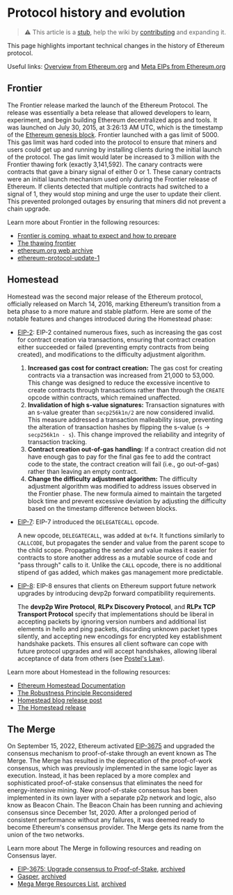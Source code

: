 # Protocol history and evolution

> :warning: This article is a [stub](https://en.wikipedia.org/wiki/Wikipedia:Stub), help the wiki by [contributing](/contributing.md) and expanding it.

This page highlights important technical changes in the history of Ethereum protocol. 

Useful links: [Overview from Ethereum.org](https://ethereum.org/en/history) and [Meta EIPs from Ethereum.org](https://eips.ethereum.org/meta)

## Frontier

The Frontier release marked the launch of the Ethereum Protocol. The release was essentially a beta release that allowed developers to learn, experiment, and begin building Ethereum decentralized apps and tools. It was launched on July 30, 2015, at 3:26:13 AM UTC, which is the timestamp of the [Ethereum genesis block](https://etherscan.io/block/0). Frontier launched with a gas limit of 5000. This gas limit was hard coded into the protocol to ensure that miners and users could get up and running by installing clients during the initial launch of the protocol. The gas limit would later be increased to 3 million with the Frontier thawing fork (exactly 3,141,592). The canary contracts were contracts that gave a binary signal of either 0 or 1. These canary contracts were an initial launch mechanism used only during the Frontier release of Ethereum. If clients detected that multiple contracts had switched to a signal of 1, they would stop mining and urge the user to update their client. This prevented prolonged outages by ensuring that miners did not prevent a chain upgrade.

Learn more about Frontier in the following resources:

- [Frontier is coming, whaat to expect and how to prepare](https://blog.ethereum.org/2015/07/22/frontier-is-coming-what-to-expect-and-how-to-prepare)
- [The thawing frontier](https://blog.ethereum.org/2015/08/04/the-thawing-frontier)
- [ethereum.org web archive](https://web.archive.org/web/20150802035735/https://www.ethereum.org/)
- [ethereum-protocol-update-1](https://blog.ethereum.org/2015/08/04/ethereum-protocol-update-1)

## Homestead

Homestead was the second major release of the Ethereum protocol, officially released on March 14, 2016, marking Ethereum’s transition from a beta phase to a more mature and stable platform.
Here are some of the notable features and changes introduced during the Homestead phase:

- [EIP-2](https://github.com/ethereum/EIPs/blob/master/EIPS/eip-2.md): EIP-2 contained numerous fixes, such as increasing the gas cost for contract creation via transactions, ensuring that contract creation either succeeded or failed (preventing empty contracts from being created), and modifications to the difficulty adjustment algorithm. 

  1. **Increased gas cost for contract creation:**
  The gas cost for creating contracts via a transaction was increased from 21,000 to 53,000.
  This change was designed to reduce the excessive incentive to create contracts through transactions rather than through the `CREATE` opcode within contracts, which remained unaffected.
  2. **Invalidation of high s-value signatures:**
  Transaction signatures with an s-value greater than `secp256k1n/2` are now considered invalid.
  This measure addressed a transaction malleability issue, preventing the alteration of transaction hashes by flipping the s-value (`s` -> `secp256k1n - s`).
  This change improved the reliability and integrity of transaction tracking.
  3. **Contract creation out-of-gas handling:**
  If a contract creation did not have enough gas to pay for the final gas fee to add the contract code to the state, the contract creation will fail (i.e., go out-of-gas) rather than leaving an empty contract.
  4. **Change the difficulty adjustment algorithm:**
  The difficulty adjustment algorithm was modified to address issues observed in the Frontier phase.
  The new formula aimed to maintain the targeted block time and prevent excessive deviation by adjusting the difficulty based on the timestamp difference between blocks.

- [EIP-7](https://github.com/ethereum/EIPs/blob/master/EIPS/eip-7.md): EIP-7 introduced the `DELEGATECALL` opcode.

  A new opcode, `DELEGATECALL`, was added at `0xf4`.
  It functions similarly to `CALLCODE`, but propagates the sender and value from the parent scope to the child scope.
  Propagating the sender and value makes it easier for contracts to store another address as a mutable source of code and "pass through" calls to it.
  Unlike the `CALL` opcode, there is no additional stipend of gas added, which makes gas management more predictable.

- [EIP-8](https://github.com/ethereum/EIPs/blob/master/EIPS/eip-8.md): EIP-8 ensures that clients on Ethereum support future network upgrades by introducing devp2p forward compatibility requirements. 

  The **devp2p Wire Protocol**, **RLPx Discovery Protocol**, and **RLPx TCP Transport Protocol** specify that implementations should be liberal in accepting packets by ignoring version numbers and additional list elements in hello and ping packets, discarding unknown packet types silently, and accepting new encodings for encrypted key establishment handshake packets.
  This ensures all client software can cope with future protocol upgrades and will accept handshakes, allowing liberal acceptance of data from others (see [Postel's Law](https://en.wikipedia.org/wiki/Robustness_principle)).

Learn more about Homestead in the following resources:

- [Ethereum Homestead Documentation](https://readthedocs.org/projects/ethereum-homestead/downloads/pdf/latest/)
- [The Robustness Principle Reconsidered](https://queue.acm.org/detail.cfm?id=1999945)
- [Homestead blog release post](https://blog.ethereum.org/2016/02/29/homestead-release)
- [The Homestead release](https://github.com/ethereum/homestead-guide/blob/master/source/introduction/the-homestead-release.rst)

## The Merge

On September 15, 2022, Ethereum activated [EIP-3675](https://eips.ethereum.org/EIPS/eip-3675) and upgraded the consensus mechanism to proof-of-stake through an event known as The Merge. The Merge has resulted in the deprecation of the proof-of-work consensus, which was previously implemented in the same logic layer as execution. Instead, it has been replaced by a more complex and sophisticated proof-of-stake consensus that eliminates the need for energy-intensive mining. New proof-of-stake consensus has been implemented in its own layer with a separate p2p network and logic, also know as Beacon Chain. The Beacon Chain has been running and achieving consensus since December 1st, 2020. After a prolonged period of consistent performance without any failures, it was deemed ready to become Ethereum's consensus provider. The Merge gets its name from the union of the two networks.

Learn more about The Merge in following resources and reading on Consensus layer. 

 - [EIP-3675: Upgrade consensus to Proof-of-Stake](https://eips.ethereum.org/EIPS/eip-3675), [archived](https://web.archive.org/web/20240213102133/https://eips.ethereum.org/EIPS/eip-3675)
- [Gasper](https://ethereum.org/developers/docs/consensus-mechanisms/pos/gasper), [archived](https://web.archive.org/web/20240214225630/https://ethereum.org/developers/docs/consensus-mechanisms/pos/gasper)
- [Mega Merge Resources List](https://notes.ethereum.org/@MarioHavel/merge-resources), [archived](https://web.archive.org/web/20240302082121/https://notes.ethereum.org/@MarioHavel/merge-resources)
